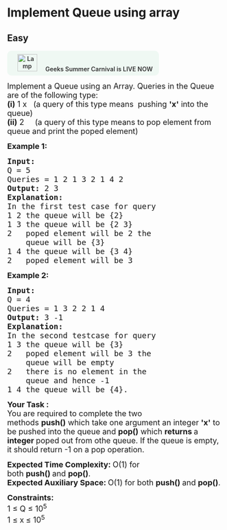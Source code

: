# Implement Queue using array
## Easy
<div class="problem-statement" style="user-select: auto;">
                <p style="user-select: auto;"><a onclick="gtagHelperFunction('clickopen','salesevent_gsc_problemspage_promobanner')" href="https://practice.geeksforgeeks.org/summer-carnival-2022?utm_source=practiceproblems&amp;utm_medium=problemspromobanner&amp;utm_campaign=gsc22" target="_blank" style="user-select: auto;"></a></p><div style="margin: 14px 0px !important; user-select: auto;" class="row"><a onclick="gtagHelperFunction('clickopen','salesevent_gsc_problemspage_promobanner')" href="https://practice.geeksforgeeks.org/summer-carnival-2022?utm_source=practiceproblems&amp;utm_medium=problemspromobanner&amp;utm_campaign=gsc22" target="_blank" style="user-select: auto;">             <div class="col-md-12" style="cursor: pointer; background: 0% 0% no-repeat padding-box padding-box rgb(239, 248, 243); align-items: center; position: relative; padding: 1.5%; border-radius: 10px; display: inline-block; text-align: center; font-weight: 600; color: rgb(51, 51, 51); user-select: auto;"> <img src="https://media.geeksforgeeks.org/img-practice/gcs2022thumbnail-1649059370.png" alt="Lamp" width="46" height="40" style="background: 0% 0% no-repeat padding-box padding-box transparent; opacity: 1; margin: 0px 16px; user-select: auto;" class="img-responsive"> Geeks Summer Carnival is LIVE NOW &nbsp; <i class="fa fa-external-link" aria-hidden="true" style="user-select: auto;"></i> </div></a></div><p style="user-select: auto;"><span style="font-size: 18px; user-select: auto;">Implement a Queue using an Array. Queries in the Queue are of the following type:<br style="user-select: auto;">
<strong style="user-select: auto;">(i)</strong>&nbsp;1 x&nbsp; &nbsp;(a query of this type means&nbsp;&nbsp;pushing&nbsp;<strong style="user-select: auto;">'x'</strong>&nbsp;into the queue)<br style="user-select: auto;">
<strong style="user-select: auto;">(ii)</strong>&nbsp;2 &nbsp; &nbsp; (a query of this type means to pop&nbsp;element from queue and print the poped element)</span></p>

<p style="user-select: auto;"><span style="font-size: 18px; user-select: auto;"><strong style="user-select: auto;">Example 1:</strong></span></p>

<pre style="user-select: auto;"><span style="font-size: 18px; user-select: auto;"><strong style="user-select: auto;">Input:
</strong>Q = 5
Queries = 1 2 1 3 2 1 4 2
<strong style="user-select: auto;">Output: </strong>2&nbsp;3<strong style="user-select: auto;">
Explanation:
</strong>In the first test case for query&nbsp;
1 2 the queue will be {2}
1 3 the queue will be {2 3}
2 &nbsp; poped element will be 2 the 
    queue will be {3}
1 4 the queue will be {3 4}
2 &nbsp; poped element will be 3&nbsp;</span>
</pre>

<p style="user-select: auto;"><span style="font-size: 18px; user-select: auto;"><strong style="user-select: auto;">Example 2:</strong></span></p>

<pre style="user-select: auto;"><span style="font-size: 18px; user-select: auto;"><strong style="user-select: auto;">Input:
</strong>Q = 4
Queries = 1 3 2 2 1 4 &nbsp; 
<strong style="user-select: auto;">Output: </strong>3 -1<strong style="user-select: auto;">
Explanation:
</strong>In the second testcase for query&nbsp;
1 3 the queue will be {3}
2&nbsp; &nbsp;poped element will be 3 the
&nbsp;   queue will be empty
2&nbsp; &nbsp;there is no element in the
&nbsp;   queue and hence -1
1 4 the queue will be {4}.&nbsp;</span></pre>

<p style="user-select: auto;"><span style="font-size: 18px; user-select: auto;"><strong style="user-select: auto;">Your Task :</strong><br style="user-select: auto;">
You are required to complete the two methods&nbsp;<strong style="user-select: auto;">push()</strong>&nbsp;which take one argument an integer&nbsp;<strong style="user-select: auto;">'x'</strong>&nbsp;to be pushed into the queue&nbsp;and&nbsp;<strong style="user-select: auto;">pop()</strong>&nbsp;which <strong style="user-select: auto;">returns </strong>a <strong style="user-select: auto;">integer&nbsp;</strong>poped out from othe queue. If the queue is empty, it should return -1 on a pop operation.&nbsp;</span></p>

<p style="user-select: auto;"><span style="font-size: 18px; user-select: auto;"><strong style="user-select: auto;">Expected Time Complexity:&nbsp;</strong>O(1) for both&nbsp;<strong style="user-select: auto;">push()&nbsp;</strong>and&nbsp;<strong style="user-select: auto;">pop()</strong>.<br style="user-select: auto;">
<strong style="user-select: auto;">Expected Auxiliary Space:&nbsp;</strong>O(1) for both&nbsp;<strong style="user-select: auto;">push()&nbsp;</strong>and&nbsp;<strong style="user-select: auto;">pop()</strong>.</span></p>

<p style="user-select: auto;"><span style="font-size: 18px; user-select: auto;"><strong style="user-select: auto;">Constraints:</strong><br style="user-select: auto;">
1 ≤ Q ≤ 10<sup style="user-select: auto;">5</sup><br style="user-select: auto;">
1 ≤ x<strong style="user-select: auto;"> </strong>≤ 10<sup style="user-select: auto;">5</sup></span></p>
 <p style="user-select: auto;"></p>
            </div>